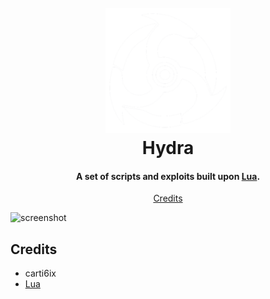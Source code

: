 
<h1 align="center">
  <br>
  <a href="https://github.com/carti6ix/Hydra/blob/main/misc/images/hydrawhite.png"><img src="https://github.com/carti6ix/Hydra/blob/main/misc/images/hydrawhite.png" alt="Hydra" width="200"></a>
  <br>
  Hydra
  <br>
</h1>

<h4 align="center">A set of scripts and exploits built upon <a href="http://lua.org" target="_blank">Lua</a>.</h4>


<p align="center">
  <a href="#credits">Credits</a> 
</p>

![screenshot](https://github.com/carti6ix/Hydra/blob/main/misc/images/hydrabanner.gif)

## Credits

- carti6ix
- [Lua](https://lua.org/)
